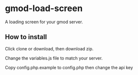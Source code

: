 # gmod-load-screen

A loading screen for your gmod server.

## How to install
Click clone or download, then download zip.

Change the variables.js file to match your server.

Copy config.php.example to config.php then change the api key

